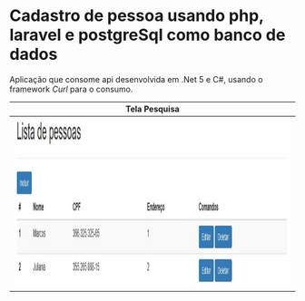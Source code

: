 # Cadastro de pessoa usando php, laravel e postgreSql como banco de dados
Aplicação que consome api desenvolvida em .Net 5 e C#, usando o framework _Curl_ para o consumo.

|  Tela Pesquisa  | 
 ----------------- | 
| <img src="TelaPesquisa.jpg" width="800" height="300" /> |

